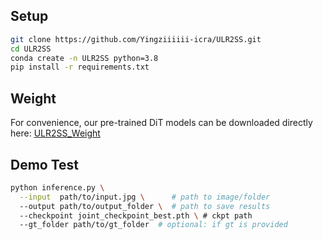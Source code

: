 ## Setup
```bash
git clone https://github.com/Yingziiiiii-icra/ULR2SS.git 
cd ULR2SS
conda create -n ULR2SS python=3.8
pip install -r requirements.txt
```

## Weight
For convenience, our pre-trained DiT models can be downloaded directly here:
[ULR2SS_Weight](https://drive.google.com/file/d/1QhA2XHYmiajAhTJt9WqJocHGk6vEq3Tj/view)

## Demo Test
```bash
python inference.py \
  --input  path/to/input.jpg \      # path to image/folder
  --output path/to/output_folder \  # path to save results
  --checkpoint joint_checkpoint_best.pth \ # ckpt path
  --gt_folder path/to/gt_folder  # optional: if gt is provided
```

